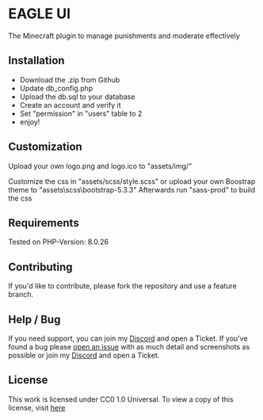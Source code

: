 # EAGLE UI

The Minecraft plugin to manage punishments and moderate effectively

## Installation
- Download the .zip from Github
- Update db_config.php
- Upload the db.sql to your database
- Create an account and verify it
- Set "permission" in "users" table to 2
- enjoy!

## Customization
Upload your own logo.png and logo.ico to "assets/img/"

Customize the css in "assets/scss/style.scss" or upload your own Boostrap theme to "assets\scss\bootstrap-5.3.3"
Afterwards run "sass-prod" to build the css  

## Requirements
Tested on PHP-Version: 8.0.26

## Contributing
If you'd like to contribute, please fork the repository and use a feature branch.

## Help / Bug 
If you need support, you can join my [Discord](https://discord.gg/eusumwVEQk) and open a Ticket.
If you've found a bug please [open an issue](https://github.com/faabiio/eagleui/issues/new) with as much detail and screenshots as possible or join my [Discord](https://discord.gg/eusumwVEQk) and open a Ticket.

## License
This work is licensed under CC0 1.0 Universal. To view a copy of this license, visit [here](https://creativecommons.org/publicdomain/zero/1.0/)
